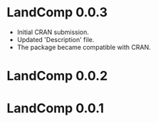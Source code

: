 # LandComp 0.0.3

* Initial CRAN submission.
* Updated 'Description' file.
* The package became compatible with CRAN.

# LandComp 0.0.2

# LandComp 0.0.1
